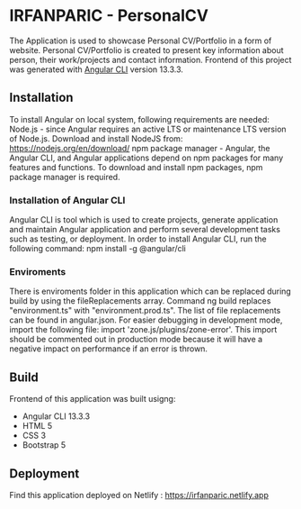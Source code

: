 # IRFANPARIC - PersonalCV

The Application is used to showcase Personal CV/Portfolio in a form of website.
Personal CV/Portfolio is created to present key information about person, their work/projects and contact information.
Frontend of this project was generated with [Angular CLI](https://github.com/angular/angular-cli) version 13.3.3.

## Installation

To install Angular on local system, following requirements are needed:
Node.js - since Angular requires an active LTS or maintenance LTS version of Node.js.
Download and install NodeJS from: https://nodejs.org/en/download/
npm package manager - Angular, the Angular CLI, and Angular applications depend on npm packages for many features and functions. To download and install npm packages, npm package manager is required.

### Installation of Angular CLI

Angular CLI is tool which is used to create projects, generate application and maintain Angular application and perform several development tasks such as testing, or deployment.
In order to install Angular CLI, run the following command: npm install -g @angular/cli

### Enviroments

There is enviroments folder in this application which can be replaced during build by using the fileReplacements array.
Command ng build replaces "environment.ts" with "environment.prod.ts".
The list of file replacements can be found in angular.json.
For easier debugging in development mode, import the following file: import 'zone.js/plugins/zone-error'.
This import should be commented out in production mode because it will have a negative impact on performance if an error is thrown.

## Build

Frontend of this application was built usigng:
- Angular CLI 13.3.3
- HTML 5
- CSS 3
- Bootstrap 5

## Deployment

Find this application deployed on Netlify : https://irfanparic.netlify.app


